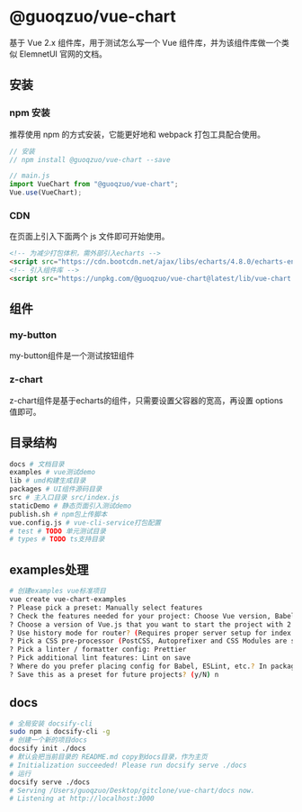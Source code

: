 # @guoqzuo/vue-chart

基于 Vue 2.x 组件库，用于测试怎么写一个 Vue 组件库，并为该组件库做一个类似 ElemnetUI 官网的文档。

## 安装

### npm 安装

推荐使用 npm 的方式安装，它能更好地和 webpack 打包工具配合使用。

```js
// 安装
// npm install @guoqzuo/vue-chart --save

// main.js
import VueChart from "@guoqzuo/vue-chart";
Vue.use(VueChart);
```

### CDN

在页面上引入下面两个 js 文件即可开始使用。

```html
<!-- 为减少打包体积，需外部引入echarts -->
<script src="https://cdn.bootcdn.net/ajax/libs/echarts/4.8.0/echarts-en.common.min.js"></script>
<!-- 引入组件库 -->
<script src="https://unpkg.com/@guoqzuo/vue-chart@latest/lib/vue-chart.umd.min.js"></script>
```

## 组件

### my-button

my-button组件是一个测试按钮组件

<vuep template="#myButton"></vuep>

<script v-pre type="text/x-template" id="myButton">
<template>
  <my-button>{{ btnName }}</my-button>
</template>

<script>
 module.exports = {
    data() {
      return {
        btnName: "我的按钮"
      }
    }
  }
</script>



### z-chart

z-chart组件是基于echarts的组件，只需要设置父容器的宽高，再设置 options 值即可。

<vuep template="#basicBar"></vuep>

<script v-pre type="text/x-template" id="basicBar">
<template>
  <div style="width:100%; height:100%;">
    <z-chart :options="chartData" />
  </div>
</template>

<script>
 module.exports = {
    created () {
      this.chartData = {
          title: {
            text: "ECharts 入门示例"
          },
          tooltip: {},
          xAxis: {
            data: ["衬衫", "羊毛衫", "雪纺衫", "裤子", "高跟鞋", "袜子"]
          },
          yAxis: {},
          series: [
            {
              name: "销量",
              type: "bar",
              data: [5, 20, 36, 10, 10, 20]
            }
          ]
        }
    }
  }
</script>

## 目录结构

```bash
docs # 文档目录
examples # vue测试demo
lib # umd构建生成目录
packages # UI组件源码目录
src # 主入口目录 src/index.js 
staticDemo # 静态页面引入测试demo
publish.sh # npm包上传脚本
vue.config.js # vue-cli-service打包配置
# test # TODO 单元测试目录
# types # TODO ts支持目录

```

## examples处理

```bash
# 创建examples vue标准项目
vue create vue-chart-examples
? Please pick a preset: Manually select features
? Check the features needed for your project: Choose Vue version, Babel, Router, CSS Pre-processors, Linter
? Choose a version of Vue.js that you want to start the project with 2.x
? Use history mode for router? (Requires proper server setup for index fallback in production) No
? Pick a CSS pre-processor (PostCSS, Autoprefixer and CSS Modules are supported by default): Less
? Pick a linter / formatter config: Prettier
? Pick additional lint features: Lint on save
? Where do you prefer placing config for Babel, ESLint, etc.? In package.json
? Save this as a preset for future projects? (y/N) n
```

## docs

```bash
# 全局安装 docsify-cli
sudo npm i docsify-cli -g
# 创建一个新的项目docs
docsify init ./docs  
# 默认会把当前目录的 README.md copy到docs目录，作为主页
# Initialization succeeded! Please run docsify serve ./docs
# 运行
docsify serve ./docs
# Serving /Users/guoqzuo/Desktop/gitclone/vue-chart/docs now.
# Listening at http://localhost:3000
```


